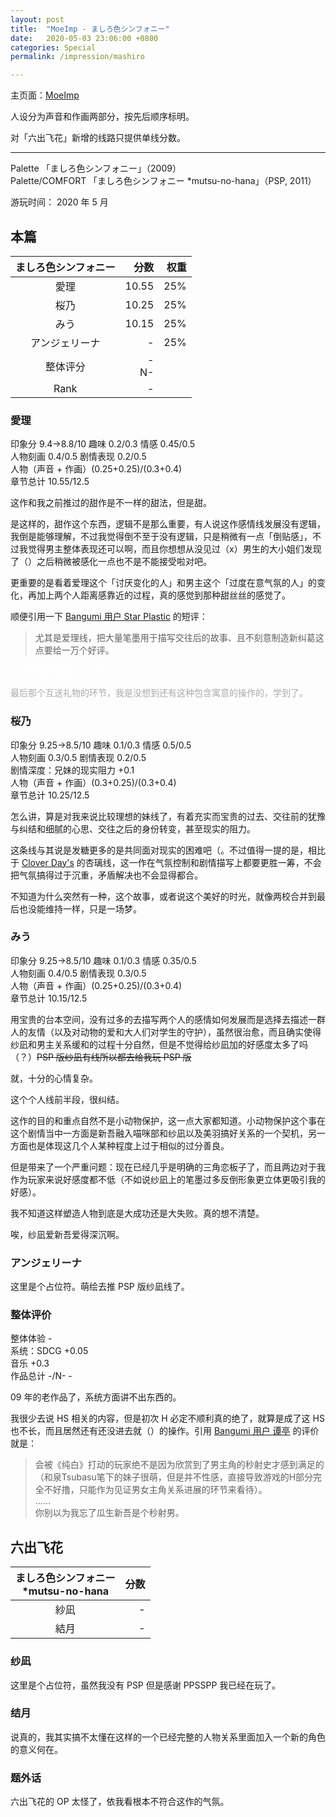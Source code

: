 ```yaml
---
layout: post
title:  "MoeImp - ましろ色シンフォニー"
date:   2020-05-03 23:06:00 +0800
categories: Special
permalink: /impression/mashiro

---
```


主页面：[MoeImp](http://yoro.xyz/impression)

人设分为声音和作画两部分，按先后顺序标明。

对「六出飞花」新增的线路只提供单线分数。

---

Palette 「ましろ色シンフォニー」（2009）  
Palette/COMFORT 「ましろ色シンフォニー *mutsu-no-hana」（PSP, 2011）

游玩时间： 2020 年 5 月

## 本篇

| ましろ色シンフォニー | 分数 | 权重 |
| :---------------: |---: |---: |
| 愛理 | 10.55 |25%|
| 桜乃 | 10.25 |25%|
| みう | 10.15 |25%|
| アンジェリーナ | - |25%|
| 整体评分 | -<br />N- | |
|Rank| - | |

### 愛理

印象分 9.4→8.8/10 趣味 0.2/0.3 情感 0.45/0.5  
人物刻画 0.4/0.5 剧情表现 0.2/0.5  
人物（声音 + 作画）(0.25+0.25)/(0.3+0.4)  
章节总计 10.55/12.5

这作和我之前推过的甜作是不一样的甜法，但是甜。

是这样的，甜作这个东西，逻辑不是那么重要，有人说这作感情线发展没有逻辑，我倒是能够理解，不过我觉得倒不至于没有逻辑，只是稍微有一点「倒贴感」，不过我觉得男主整体表现还可以啊，而且你想想从没见过（x）男生的大小姐们发现了（）之后稍微被感化一点也不是不能接受啦对吧。

更重要的是看着爱理这个「讨厌变化的人」和男主这个「过度在意气氛的人」的变化，再加上两个人距离感靠近的过程，真的感觉到那种甜丝丝的感觉了。

顺便引用一下 [Bangumi 用户 Star Plastic](http://bgm.tv/user/509993) 的短评：

> 尤其是爱理线，把大量笔墨用于描写交往后的故事、且不刻意制造新纠葛这点要给一万个好评。

<p style="color: #FFFFFF">有的时候就想起了自己的当年（x</p>

<p style="color: #AAAAAA">最后那个互送礼物的环节，我是没想到还有这种包含寓意的操作的，学到了。</p>

### 桜乃

印象分 9.25→8.5/10 趣味 0.1/0.3 情感 0.5/0.5  
人物刻画 0.3/0.5 剧情表现 0.2/0.5  
剧情深度：兄妹的现实阻力 +0.1  
人物（声音 + 作画）(0.3+0.25)/(0.3+0.4)  
章节总计 10.25/12.5

怎么讲，算是对我来说比较理想的妹线了，有着充实而宝贵的过去、交往前的犹豫与纠结和细腻的心思、交往之后的身份转变，甚至现实的阻力。

这条线与其说是发糖更多的是共同面对现实的困难吧（。不过值得一提的是，相比于 [Clover Day's](./cd) 的杏璃线，这一作在气氛控制和剧情描写上都要更胜一筹，不会把气氛搞得过于沉重，矛盾解决也不会显得都合。

不知道为什么突然有一种，这个故事，或者说这个美好的时光，就像两校合并到最后也没能维持一样，只是一场梦。

### みう

印象分 9.25→8.5/10 趣味 0.1/0.3 情感 0.35/0.5  
人物刻画 0.4/0.5 剧情表现 0.3/0.5  
人物（声音 + 作画）(0.25+0.25)/(0.3+0.4)  
章节总计 10.15/12.5

用宝贵的台本空间，没有过多的去描写两个人的感情如何发展而是选择去描述一群人的友情（以及对动物的爱和大人们对学生的守护），虽然很治愈，而且确实使得纱凪和男主关系缓和的过程十分自然，但是不觉得给纱凪加的好感度太多了吗（？）~~PSP 版纱凪有线所以都去给我玩 PSP 版~~

就，十分的心情复杂。

这个个人线前半段，很纠结。

这作的目的和重点自然不是小动物保护，这一点大家都知道。小动物保护这个事在这个剧情当中一方面是新吾融入喵咪部和纱凪以及美羽搞好关系的一个契机，另一方面也是体现这几个人某种程度上过于相似的过分善良。

但是带来了一个严重问题：现在已经几乎是明确的三角恋板子了，而且两边对于我作为玩家来说好感度都不低（不如说纱凪上的笔墨过多反倒形象更立体更吸引我的好感）。

我不知道这样塑造人物到底是大成功还是大失败。真的想不清楚。

唉，纱凪爱新吾爱得深沉啊。

### アンジェリーナ

这里是个占位符。萌绘去推 PSP 版纱凪线了。

### 整体评价

整体体验 -  
系统：SDCG +0.05  
音乐 +0.3  
作品总计 -/N- -

09 年的老作品了，系统方面讲不出东西的。

我很少去说 HS 相关的内容，但是初次 H 必定不顺利真的绝了，就算是成了这 HS 也不长，而且居然还有还没进去就（）的操作。引用 [Bangumi 用户 谭亭](http://bgm.tv/user/240852) 的评价就是：

> 会被《纯白》打动的玩家绝不是因为欣赏到了男主角的秒射史才感到满足的（和泉Tsubasu笔下的妹子很萌，但是并不性感，直接导致游戏的H部分完全不好撸，只能作为见证男女主角关系进展的环节来看待）。  
> ……  
> 你别以为我忘了瓜生新吾是个秒射男。

## 六出飞花

| ましろ色シンフォニー<br />*mutsu-no-hana | 分数 |
| :---------------: |---: |
| 紗凪 | - |
| 結月 | - |

### 纱凪

这里是个占位符，虽然我没有 PSP 但是感谢 PPSSPP 我已经在玩了。

### 结月

说真的，我其实搞不太懂在这样的一个已经完整的人物关系里面加入一个新的角色的意义何在。

### 题外话

六出飞花的 OP 太怪了，依我看根本不符合这作的气氛。
